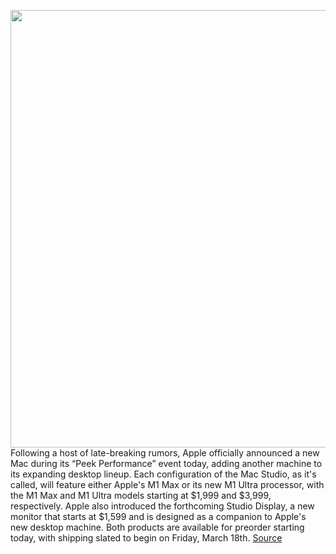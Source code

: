 <img src='https://cdn.vox-cdn.com/thumbor/iaeygPe2vWy8EFHI3VP3skIOeGw=/0x0:1960x1400/1200x800/filters:focal(824x544:1136x856)/cdn.vox-cdn.com/uploads/chorus_image/image/70596074/Apple_Mac_Studio_and_Studio_Display_Press_Image.10.jpeg' width='700px' /><br/>
Following a host of late-breaking rumors, Apple officially announced a new Mac during its “Peek Performance” event today, adding another machine to its expanding desktop lineup. Each configuration of the Mac Studio, as it's called, will feature either Apple's M1 Max or its new M1 Ultra processor, with the M1 Max and M1 Ultra models starting at $1,999 and $3,999, respectively. Apple also introduced the forthcoming Studio Display, a new monitor that starts at $1,599 and is designed as a companion to Apple's new desktop machine. Both products are available for preorder starting today, with shipping slated to begin on Friday, March 18th.
<a href='https://www.theverge.com/2022/3/8/22958569/apple-mac-studio-m1-max-ultra-display-preorder-how-to-buy-price-release-date'> Source <a/>